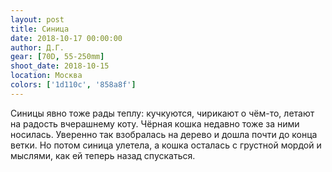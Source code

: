 ```yaml
---
layout: post
title: Синица
date: 2018-10-17 00:00:00
author: Д.Г.
gear: [70D, 55-250mm]
shoot_date: 2018-10-15
location: Москва
colors: ['1d110c', '858a8f']
---
```

Синицы явно тоже рады теплу: кучкуются, чирикают о чём-то, летают на радость вчерашнему коту. Чёрная кошка недавно тоже за ними носилась. Уверенно так взобралась на дерево и дошла почти до конца ветки. Но потом синица улетела, а кошка осталась с грустной мордой и мыслями, как ей теперь назад спускаться.

